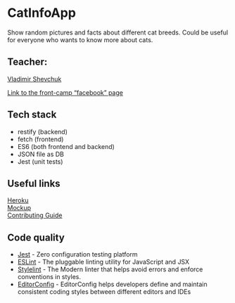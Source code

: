 # CatInfoApp 
Show random pictures and facts about different cat breeds. Could be useful for everyone who wants to know more about cats.
## Teacher: 
[Vladimir Shevchuk](https://github.com/dosandk)  

[Link to the front-camp “facebook” page](https://www.facebook.com/groups/270300106928894/)

## Tech stack
 - restify (backend)
 - fetch (frontend)
 - ES6 (both frontend and backend)  
 - JSON file as DB
 - Jest (unit tests)

## Useful links
[Heroku](https://cat-app-demo.herokuapp.com/)  
[Mockup](https://wireframepro.mockflow.com/view/randomcatapp#/page/D289c4f55c3a76667f46c5da6de6c01a4)  
[Contributing Guide](CONTRIBUTING.md)

## Code quality

* [Jest](https://jestjs.io) - Zero configuration testing platform
* [ESLint](https://eslint.org/) - The pluggable linting utility for JavaScript and JSX
* [Stylelint](https://stylelint.io/) - The Modern linter that helps avoid errors and enforce conventions in styles.
* [EditorConfig](https://editorconfig.org/) - EditorConfig helps developers define and maintain consistent coding styles between different editors and IDEs
